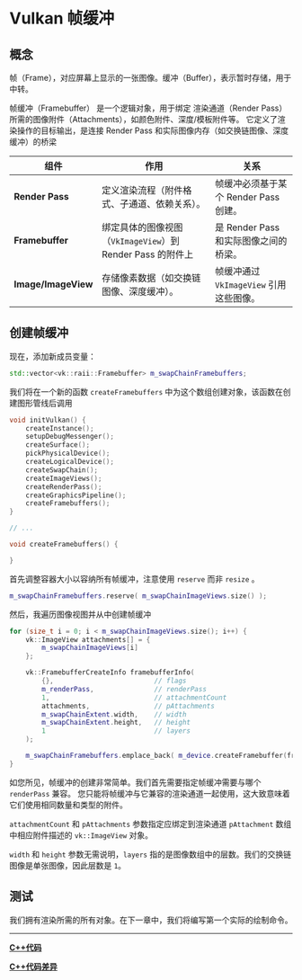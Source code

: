 # Vulkan 帧缓冲

## 概念

帧（Frame），对应屏幕上显示的一张图像。缓冲（Buffer），表示暂时存储，用于中转。

帧缓冲（Framebuffer） 是一个逻辑对象，用于绑定 渲染通道（Render Pass） 所需的图像附件（Attachments），如颜色附件、深度/模板附件等。
它定义了渲染操作的目标输出，是连接 Render Pass 和实际图像内存（如交换链图像、深度缓冲）的桥梁

| **组件**            | **作用**                                                 | **关系**                                |
|---------------------|---------------------------------------------------------|-----------------------------------------|
| **Render Pass**     | 定义渲染流程（附件格式、子通道、依赖关系）。                 | 帧缓冲必须基于某个 Render Pass 创建。     |
| **Framebuffer**     | 绑定具体的图像视图（`VkImageView`）到 Render Pass 的附件上 | 是 Render Pass 和实际图像之间的桥梁。     |
| **Image/ImageView** | 存储像素数据（如交换链图像、深度缓冲）。                     | 帧缓冲通过 `VkImageView` 引用这些图像。   |

## 创建帧缓冲

现在，添加新成员变量：

```cpp
std::vector<vk::raii::Framebuffer> m_swapChainFramebuffers;
```

我们将在一个新的函数 `createFramebuffers` 中为这个数组创建对象，该函数在创建图形管线后调用

```cpp
void initVulkan() {
    createInstance();
    setupDebugMessenger();
    createSurface();
    pickPhysicalDevice();
    createLogicalDevice();
    createSwapChain();
    createImageViews();
    createRenderPass();
    createGraphicsPipeline();
    createFramebuffers();
}

// ...

void createFramebuffers() {

}
```

首先调整容器大小以容纳所有帧缓冲，注意使用 `reserve` 而非 `resize` 。

```cpp
m_swapChainFramebuffers.reserve( m_swapChainImageViews.size() );
```

然后，我遍历图像视图并从中创建帧缓冲

```cpp
for (size_t i = 0; i < m_swapChainImageViews.size(); i++) {
    vk::ImageView attachments[] = {
        m_swapChainImageViews[i]
    };

    vk::FramebufferCreateInfo framebufferInfo(
        {},                         // flags
        m_renderPass,               // renderPass
        1,                          // attachmentCount
        attachments,                // pAttachments
        m_swapChainExtent.width,    // width
        m_swapChainExtent.height,   // height
        1                           // layers
    );

    m_swapChainFramebuffers.emplace_back( m_device.createFramebuffer(framebufferInfo) );
}
```

如您所见，帧缓冲的创建非常简单。我们首先需要指定帧缓冲需要与哪个 `renderPass` 兼容。
您只能将帧缓冲与它兼容的渲染通道一起使用，这大致意味着它们使用相同数量和类型的附件。

`attachmentCount` 和 `pAttachments` 参数指定应绑定到渲染通道 `pAttachment` 数组中相应附件描述的 `vk::ImageView` 对象。

`width` 和 `height` 参数无需说明，`layers` 指的是图像数组中的层数。我们的交换链图像是单张图像，因此层数是 `1`。

## 测试

我们拥有渲染所需的所有对象。在下一章中，我们将编写第一个实际的绘制命令。

---

**[C++代码](../codes/0130_framebuffer/main.cpp)**

**[C++代码差异](../codes/0130_framebuffer/main.diff)**
